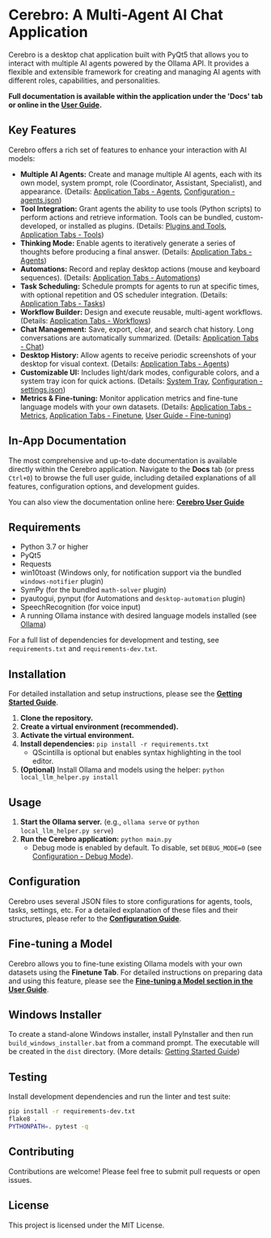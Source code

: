 # Cerebro: A Multi-Agent AI Chat Application

Cerebro is a desktop chat application built with PyQt5 that allows you to interact with multiple AI agents powered by the Ollama API. It provides a flexible and extensible framework for creating and managing AI agents with different roles, capabilities, and personalities.

**Full documentation is available within the application under the 'Docs' tab or online in the [User Guide](docs/user_guide.md).**

## Key Features

Cerebro offers a rich set of features to enhance your interaction with AI models:

*   **Multiple AI Agents:** Create and manage multiple AI agents, each with its own model, system prompt, role (Coordinator, Assistant, Specialist), and appearance. (Details: [Application Tabs - Agents](docs/app_tabs.md#agents-tab), [Configuration - agents.json](docs/configuration.md#agentsjson))
*   **Tool Integration:** Grant agents the ability to use tools (Python scripts) to perform actions and retrieve information. Tools can be bundled, custom-developed, or installed as plugins. (Details: [Plugins and Tools](docs/plugins.md), [Application Tabs - Tools](docs/app_tabs.md#tools-tab))
*   **Thinking Mode:** Enable agents to iteratively generate a series of thoughts before producing a final answer. (Details: [Application Tabs - Agents](docs/app_tabs.md#agents-tab))
*   **Automations:** Record and replay desktop actions (mouse and keyboard sequences). (Details: [Application Tabs - Automations](docs/app_tabs.md#automations-tab))
*   **Task Scheduling:** Schedule prompts for agents to run at specific times, with optional repetition and OS scheduler integration. (Details: [Application Tabs - Tasks](docs/app_tabs.md#tasks-tab))
*   **Workflow Builder:** Design and execute reusable, multi-agent workflows. (Details: [Application Tabs - Workflows](docs/app_tabs.md#workflows-tab))
*   **Chat Management:** Save, export, clear, and search chat history. Long conversations are automatically summarized. (Details: [Application Tabs - Chat](docs/app_tabs.md#chat-tab))
*   **Desktop History:** Allow agents to receive periodic screenshots of your desktop for visual context. (Details: [Application Tabs - Agents](docs/app_tabs.md#agents-tab))
*   **Customizable UI:** Includes light/dark modes, configurable colors, and a system tray icon for quick actions. (Details: [System Tray](docs/system_tray.md), [Configuration - settings.json](docs/configuration.md#settingsjson))
*   **Metrics & Fine-tuning:** Monitor application metrics and fine-tune language models with your own datasets. (Details: [Application Tabs - Metrics](docs/app_tabs.md#metrics-tab), [Application Tabs - Finetune](docs/app_tabs.md#finetune-tab), [User Guide - Fine-tuning](docs/user_guide.md#fine-tuning-a-model))

## In-App Documentation

The most comprehensive and up-to-date documentation is available directly within the Cerebro application. Navigate to the **Docs** tab (or press `Ctrl+0`) to browse the full user guide, including detailed explanations of all features, configuration options, and development guides.

You can also view the documentation online here: **[Cerebro User Guide](docs/user_guide.md)**

## Requirements

*   Python 3.7 or higher
*   PyQt5
*   Requests
*   win10toast (Windows only, for notification support via the bundled `windows-notifier` plugin)
*   SymPy (for the bundled `math-solver` plugin)
*   pyautogui, pynput (for Automations and `desktop-automation` plugin)
*   SpeechRecognition (for voice input)
*   A running Ollama instance with desired language models installed (see [Ollama](https://ollama.ai/))

For a full list of dependencies for development and testing, see `requirements.txt` and `requirements-dev.txt`.

## Installation

For detailed installation and setup instructions, please see the **[Getting Started Guide](docs/getting_started.md)**.

1.  **Clone the repository.**
2.  **Create a virtual environment (recommended).**
3.  **Activate the virtual environment.**
4.  **Install dependencies:** `pip install -r requirements.txt`
    *   QScintilla is optional but enables syntax highlighting in the tool editor.
5.  **(Optional)** Install Ollama and models using the helper: `python local_llm_helper.py install`

## Usage

1.  **Start the Ollama server.** (e.g., `ollama serve` or `python local_llm_helper.py serve`)
2.  **Run the Cerebro application:** `python main.py`
    *   Debug mode is enabled by default. To disable, set `DEBUG_MODE=0` (see [Configuration - Debug Mode](docs/configuration.md#understanding-debug-mode)).

## Configuration

Cerebro uses several JSON files to store configurations for agents, tools, tasks, settings, etc. For a detailed explanation of these files and their structures, please refer to the **[Configuration Guide](docs/configuration.md)**.

## Fine-tuning a Model

Cerebro allows you to fine-tune existing Ollama models with your own datasets using the **Finetune Tab**. For detailed instructions on preparing data and using this feature, please see the **[Fine-tuning a Model section in the User Guide](docs/user_guide.md#fine-tuning-a-model)**.

## Windows Installer

To create a stand-alone Windows installer, install PyInstaller and then run `build_windows_installer.bat` from a command prompt. The executable will be created in the `dist` directory. (More details: [Getting Started Guide](docs/getting_started.md))

## Testing

Install development dependencies and run the linter and test suite:
```bash
pip install -r requirements-dev.txt
flake8 .
PYTHONPATH=. pytest -q
```

## Contributing

Contributions are welcome! Please feel free to submit pull requests or open issues.

## License

This project is licensed under the MIT License.

